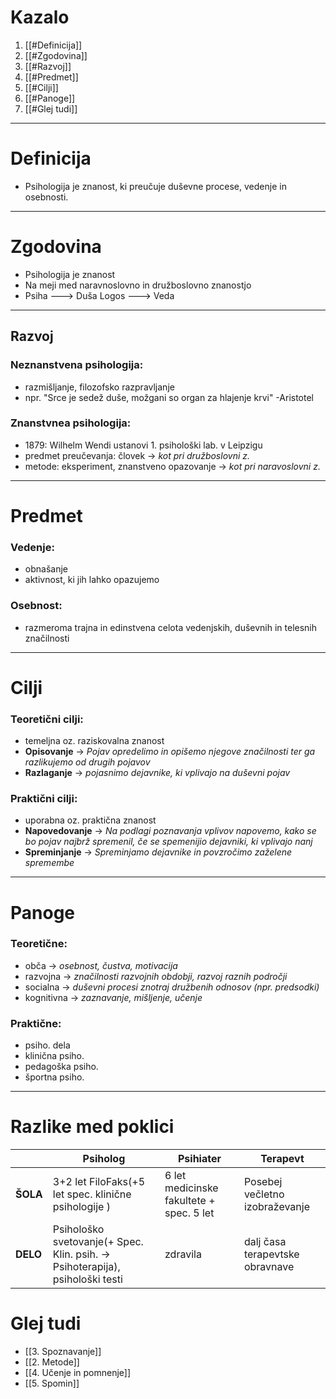# Kazalo
1. [[#Definicija]]
2. [[#Zgodovina]]
3. [[#Razvoj]]
4. [[#Predmet]]
5. [[#Cilji]]
6. [[#Panoge]]
7. [[#Glej tudi]]
 -------------------------
# Definicija
- Psihologija je znanost, ki preučuje duševne procese, vedenje in osebnosti.
--------------------------
# Zgodovina
- Psihologija je znanost
- Na meji med naravnoslovno in družboslovno znanostjo
- Psiha ---> Duša
   Logos ---> Veda
-------------------------
## Razvoj
### Neznanstvena psihologija:
- razmišljanje, filozofsko razpravljanje
- npr. "Srce je sedež duše, možgani so organ za hlajenje krvi" -Aristotel 
### Znanstvnea psihologija:
- 1879: Wilhelm Wendi ustanovi 1. psihološki lab. v Leipzigu
- predmet preučevanja: človek -> *kot pri družboslovni z.*
- metode: eksperiment, znanstveno opazovanje -> *kot pri naravoslovni z.*
-------------------------
# Predmet
###  Vedenje:
- obnašanje
- aktivnost, ki jih lahko opazujemo
### Osebnost:
- razmeroma trajna in edinstvena celota vedenjskih, duševnih in telesnih značilnosti
 -------------------------
# Cilji
### Teoretični cilji:
- temeljna oz. raziskovalna znanost
- **Opisovanje** -> *Pojav opredelimo in opišemo njegove značilnosti ter ga razlikujemo od drugih pojavov*
- **Razlaganje** -> *pojasnimo dejavnike, ki vplivajo na duševni pojav*
### Praktični cilji:
- uporabna oz. praktična znanost
- **Napovedovanje** -> *Na podlagi poznavanja vplivov napovemo, kako se bo pojav najbrž spremenil, če se spemenijio dejavniki, ki vplivajo nanj*
- **Spreminjanje** -> *Spreminjamo dejavnike in povzročimo zaželene spremembe*
 -------------------------
# Panoge
### Teoretične:
- obča -> *osebnost, čustva, motivacija*
- razvojna -> *značilnosti razvojnih obdobji, razvoj raznih področji*
- socialna -> *duševni procesi znotraj družbenih odnosov (npr. predsodki)*
- kognitivna -> *zaznavanje, mišljenje, učenje*
### Praktične:
- psiho. dela
- klinična psiho.
- pedagoška psiho. 
- športna psiho.
---

# Razlike med poklici

|          | Psiholog | Psihiater | Terapevt |
| -------- | -------- | --------- | -------- |
| **ŠOLA**  | 3+2 let FiloFaks(+5 let spec. klinične psihologije ) | 6 let medicinske fakultete + spec. 5 let | Posebej večletno izobraževanje |
| **DELO** | Psihološko svetovanje(+ Spec. Klin. psih. -> Psihoterapija), psihološki testi | zdravila | dalj časa terapevtske obravnave |

# Glej tudi
- [[3. Spoznavanje]]
- [[2. Metode]]
- [[4. Učenje in pomnenje]]
- [[5. Spomin]]